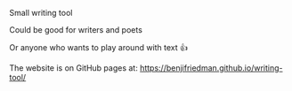 Small writing tool

Could be good for writers and poets

Or anyone who wants to play around with text 👍

The website is on GitHub pages at: https://benjifriedman.github.io/writing-tool/
